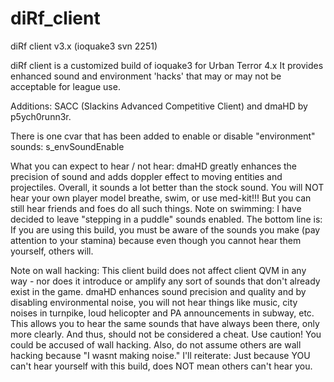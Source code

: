 diRf_client
===========

diRf client v3.x (ioquake3 svn 2251)

diRf client is a customized build of ioquake3 for Urban Terror 4.x
It provides enhanced sound and environment 'hacks' that may or may not be
acceptable for league use.

Additions: SACC (Slackins Advanced Competitive Client) and dmaHD by
p5ych0runn3r.

There is one cvar that has been added to enable or disable "environment"
sounds: s_envSoundEnable

What you can expect to hear / not hear:
dmaHD greatly enhances the precision of sound and adds doppler effect to
moving entities and projectiles. Overall, it sounds a lot better than the
stock sound.
You will NOT hear your own player model breathe, swim, or use med-kit!!! But
you can still hear friends and foes do all such things.
Note on swimming: I have decided to leave "stepping in a puddle" sounds
enabled.
The bottom line is: If you are using this build, you must be aware of the
sounds you make (pay attention to your stamina) because even though you cannot
hear them yourself, others will.

Note on wall hacking:
This client build does not affect client QVM in any way - nor does it
introduce or amplify any sort of sounds that don't already exist in the game.
dmaHD enhances sound precision and quality and by disabling environmental
noise, you will not hear things like music, city noises in turnpike, loud
helicopter and PA announcements in subway, etc. This allows you to hear the
same sounds that have always been there, only more clearly. And thus, should
not be considered a cheat. Use caution! You could be accused of wall hacking.
Also, do not assume others are wall hacking because "I wasnt making noise."
I'll reiterate: Just because YOU can't hear yourself with this build, does NOT
mean others can't hear you.

